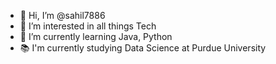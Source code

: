 - 👋 Hi, I’m @sahil7886
- 👀 I’m interested in all things Tech 
- 🌱 I’m currently learning Java, Python
- 📚 I'm currently studying Data Science at Purdue University

<!---
sahil7886/sahil7886 is a ✨ special ✨ repository because its `README.md` (this file) appears on your GitHub profile.
You can click the Preview link to take a look at your changes.
--->
